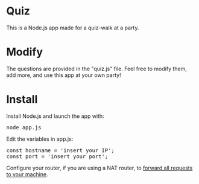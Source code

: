 # Quiz

This is a Node.js app made for a quiz-walk at a party. 

# Modify 

The questions are provided in the "quiz.js" file. Feel free to modify them, add more, and 
use this app at your own party! 

# Install

Install <href a="https://nodejs.org/en/">Node.js</href> and launch the app with: 
<pre>
node app.js
</pre>

Edit the variables in app.js:
<pre>
const hostname = 'insert your IP';
const port = 'insert your port';
</pre>

Configure your router, if you are using a NAT router, to [forward all requests to your machine]("https://en.wikipedia.org/wiki/Port_forwarding").
